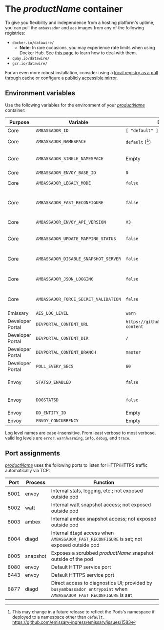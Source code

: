 # The $productName$ container

To give you flexibility and independence from a hosting platform's uptime, you can pull the `ambassador` and `aes` images from any of the following registries:
- `docker.io/datawire/`
   * **Note**: In rare occasions, you may experience rate limits when using Docker Hub. See [this page](https://www.docker.com/increase-rate-limits) to learn how to deal with them.
- `quay.io/datawire/`
- `gcr.io/datawire/`

For an even more robust installation, consider using a [local registry as a pull through cache](https://docs.docker.com/registry/recipes/mirror/) or configure a [publicly accessible mirror](https://cloud.google.com/container-registry/docs/using-dockerhub-mirroring).

## Environment variables

Use the following variables for the environment of your [$productName$](/products/api-gateway/) container:

| Purpose                           | Variable                                                                                 | Default value                                       | Value type |
|-----------------------------------|----------------------------------------------------------------------------------------- |-----------------------------------------------------|-------------------------------------------------------------------------------|
| Core                              | `AMBASSADOR_ID`                                                                          | `[ "default" ]`                                     | List of strings |
| Core                              | `AMBASSADOR_NAMESPACE`                                                                   | `default` ([^1])                                    | Kubernetes namespace |
| Core                              | `AMBASSADOR_SINGLE_NAMESPACE`                                                            | Empty                                               | Boolean; non-empty=true, empty=false |
| Core                              | `AMBASSADOR_ENVOY_BASE_ID`                                                               | `0`                                                 | Integer |
| Core                              | `AMBASSADOR_LEGACY_MODE`                                                                 | `false`                                             | Boolean; [Go `strconv.ParseBool`][] |
| Core                              | `AMBASSADOR_FAST_RECONFIGURE`                                                            | `false`                                             | EXPERIMENTAL -- Boolean; `true`=true, any other value=false |
| Core                              | `AMBASSADOR_ENVOY_API_VERSION`                                                           | `V3`                                                | String Enum; `V3` or `V2` |
| Core                              | `AMBASSADOR_UPDATE_MAPPING_STATUS`                                                       | `false`                                             | Boolean; `true`=true, any other value=false |
| Core                              | `AMBASSADOR_DISABLE_SNAPSHOT_SERVER`                                                     | `false`                                             | Boolean; non-empty=true, empty=false |
| Core                              | `AMBASSADOR_JSON_LOGGING`                                                                | `false`                                             | Boolean; non-empty=true, empty=false |
| Core                              | `AMBASSADOR_FORCE_SECRET_VALIDATION`                                                     | `false`                                             | Boolean: `true`=true, any other value=false |
| Emissary                  | `AES_LOG_LEVEL`                                                                          | `warn`                                              | Log level |
| Developer Portal                  | `DEVPORTAL_CONTENT_URL`                                                                  | `https://github.com/datawire/devportal-content`     | git-remote URL |
| Developer Portal                  | `DEVPORTAL_CONTENT_DIR`                                                                  | `/`                                                 | Rooted Git directory |
| Developer Portal                  | `DEVPORTAL_CONTENT_BRANCH`                                                               | `master`                                            | Git branch name |
| Developer Portal                  | `POLL_EVERY_SECS`                                                                        | `60`                                                | Integer |
| Envoy                             | `STATSD_ENABLED`                                                                         | `false`                                             | Boolean; Python `value.lower() == "true"` |
| Envoy                             | `DOGSTATSD`                                                                              | `false`                                             | Boolean; Python `value.lower() == "true"` |
| Envoy                             | `DD_ENTITY_ID`                                                                           | Empty                                               | String |
| Envoy                             | `ENVOY_CONCURRENCY`                                                                      | Empty                                               | Integer

Log level names are case-insensitive.  From least verbose to most
verbose, valid log levels are `error`, `warn`/`warning`, `info`,
`debug`, and `trace`.

## Port assignments

[$productName$](/docs/emissary/) uses the following ports to listen for HTTP/HTTPS traffic automatically via TCP:

| Port | Process  | Function                                                |
|------|----------|---------------------------------------------------------|
| 8001 | envoy    | Internal stats, logging, etc.; not exposed outside pod  |
| 8002 | watt     | Internal watt snapshot access; not exposed outside pod  |
| 8003 | ambex    | Internal ambex snapshot access; not exposed outside pod |
| 8004 | diagd    | Internal `diagd` access when `AMBASSADOR_FAST_RECONFIGURE` is set; not exposed outside pod |
| 8005 | snapshot | Exposes a scrubbed $productName$ snapshot outside of the pod |
| 8080 | envoy    | Default HTTP service port                               |
| 8443 | envoy    | Default HTTPS service port                              |
| 8877 | diagd    | Direct access to diagnostics UI; provided by `busyambassador entrypoint` when `AMBASSADOR_FAST_RECONFIGURE` is set |

[^1]: This may change in a future release to reflect the Pods's
      namespace if deployed to a namespace other than `default`.
      https://github.com/emissary-ingress/emissary/issues/1583

[Go `net.Dial`]: https://golang.org/pkg/net/#Dial
[Go `strconv.ParseBool`]: https://golang.org/pkg/strconv/#ParseBool
[Go `time.ParseDuration`]: https://pkg.go.dev/time#ParseDuration
[Redis 6 ACL]: https://redis.io/topics/acl
